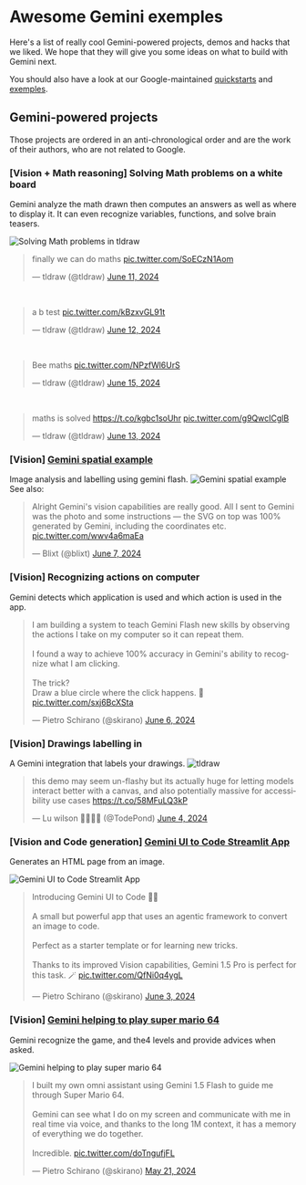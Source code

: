 # Awesome Gemini exemples

Here's a list of really cool Gemini-powered projects, demos and hacks that we liked. We hope that they will give you some ideas on what to build with Gemini next.

You should also have a look at our Google-maintained [quickstarts](quickstarts/) and [exemples](exemples/).

## Gemini-powered projects

Those projects are ordered in an anti-chronological order and are the work of their authors, who are not related to Google.

### [Vision + Math reasoning] Solving Math problems on a white board

Gemini analyze the math drawn then computes an answers as well as where to display it. It can even recognize variables, functions, and solve brain teasers.

![Solving Math problems in tldraw](https://pbs.twimg.com/media/GP818DAWUAEkZSA?format=jpg&name=900x900)

<blockquote class="twitter-tweet" data-media-max-width="560"><p lang="en" dir="ltr">finally we can do maths <a href="https://t.co/SoECzN1Aom">pic.twitter.com/SoECzN1Aom</a></p>&mdash; tldraw (@tldraw) <a href="https://twitter.com/tldraw/status/1800518368895934606?ref_src=twsrc%5Etfw">June 11, 2024</a></blockquote><br>

<blockquote class="twitter-tweet"><p lang="en" dir="ltr">a b test <a href="https://t.co/kBzxvGL91t">pic.twitter.com/kBzxvGL91t</a></p>&mdash; tldraw (@tldraw) <a href="https://twitter.com/tldraw/status/1800848829065068843?ref_src=twsrc%5Etfw">June 12, 2024</a></blockquote><br>

<blockquote class="twitter-tweet"><p lang="en" dir="ltr">Bee maths <a href="https://t.co/NPzfWl6UrS">pic.twitter.com/NPzfWl6UrS</a></p>&mdash; tldraw (@tldraw) <a href="https://twitter.com/tldraw/status/1801996964940095585?ref_src=twsrc%5Etfw">June 15, 2024</a></blockquote><br>

<blockquote class="twitter-tweet"><p lang="en" dir="ltr">maths is solved <a href="https://t.co/kgbc1soUhr">https://t.co/kgbc1soUhr</a> <a href="https://t.co/g9QwcICglB">pic.twitter.com/g9QwcICglB</a></p>&mdash; tldraw (@tldraw) <a href="https://twitter.com/tldraw/status/1801217844576747995?ref_src=twsrc%5Etfw">June 13, 2024</a></blockquote>

### [Vision] [Gemini spatial example](https://gemini-spatial-example.grantcuster.com/)

Image analysis and labelling using gemini flash.
![Gemini spatial example](https://github.com/GrantCuster/gemini-spatial-example/raw/main/gemini-spatial-example.gif)
See also:

<blockquote class="twitter-tweet"><p lang="en" dir="ltr">Alright Gemini&#39;s vision capabilities are really good. All I sent to Gemini was the photo and some instructions — the SVG on top was 100% generated by Gemini, including the coordinates etc. <a href="https://t.co/wwv4a6maEa">pic.twitter.com/wwv4a6maEa</a></p>&mdash; Blixt (@blixt) <a href="https://twitter.com/blixt/status/1799007168815141163?ref_src=twsrc%5Etfw">June 7, 2024</a></blockquote>

### [Vision] Recognizing actions on computer

Gemini detects which application is used and which action is used in the app.

<blockquote class="twitter-tweet" data-media-max-width="560"><p lang="en" dir="ltr">I am building a system to teach Gemini Flash new skills by observing the actions I take on my computer so it can repeat them.<br><br>I found a way to achieve 100% accuracy in Gemini&#39;s ability to recognize what I am clicking.<br><br>The trick? <br>Draw a blue circle where the click happens. 🔵 <a href="https://t.co/sxj6BcXSta">pic.twitter.com/sxj6BcXSta</a></p>&mdash; Pietro Schirano (@skirano) <a href="https://twitter.com/skirano/status/1798789123391762935?ref_src=twsrc%5Etfw">June 6, 2024</a></blockquote>

### [Vision] Drawings labelling in [<tldraw/>](https://tldraw.dev/)

A Gemini integration that labels your drawings.
![tldraw](https://pbs.twimg.com/tweet_video_thumb/GPOT8XtXAAEHyxh.jpg)

<blockquote class="twitter-tweet" data-media-max-width="560"><p lang="en" dir="ltr">this demo may seem un-flashy but its actually huge for letting models interact better with a canvas, and also potentially massive for accessibility use cases <a href="https://t.co/58MFuLQ3kP">https://t.co/58MFuLQ3kP</a></p>&mdash; Lu wilson 🏳️‍🌈🏳️‍🌈 (@TodePond) <a href="https://twitter.com/TodePond/status/1797949557042753947?ref_src=twsrc%5Etfw">June 4, 2024</a></blockquote>

### [Vision and Code generation] [Gemini UI to Code Streamlit App](https://github.com/Doriandarko/gemini-ui-to-code)

Generates an HTML page from an image.

![Gemini UI to Code Streamlit App](https://pbs.twimg.com/ext_tw_video_thumb/1797737995325362176/pu/img/sA48r-MQRQouOJnW.jpg)
<blockquote class="twitter-tweet" data-media-max-width="560"><p lang="en" dir="ltr">Introducing Gemini UI to Code 🧑‍💻<br><br>A small but powerful app that uses an agentic framework to convert an image to code.<br><br>Perfect as a starter template or for learning new tricks.<br><br>Thanks to its improved Vision capabilities, Gemini 1.5 Pro is perfect for this task. 🪄 <a href="https://t.co/QfNi0q4ygL">pic.twitter.com/QfNi0q4ygL</a></p>&mdash; Pietro Schirano (@skirano) <a href="https://twitter.com/skirano/status/1797738751113998345?ref_src=twsrc%5Etfw">June 3, 2024</a></blockquote>

### [Vision] [Gemini helping to play super mario 64](https://t.co/doTngufjFL)

Gemini recognize the game, and the4 levels and provide advices when asked.

![Gemini helping to play super mario 64](https://pbs.twimg.com/ext_tw_video_thumb/1792945797765431296/pu/img/o4b_hjENB5fRhtSQ.jpg)

<blockquote class="twitter-tweet" data-media-max-width="560"><p lang="en" dir="ltr">I built my own omni assistant using Gemini 1.5 Flash to guide me through Super Mario 64. <br><br>Gemini can see what I do on my screen and communicate with me in real time via voice, and thanks to the long 1M context, it has a memory of everything we do together. <br><br>Incredible. <a href="https://t.co/doTngufjFL">pic.twitter.com/doTngufjFL</a></p>&mdash; Pietro Schirano (@skirano) <a href="https://twitter.com/skirano/status/1792948429754151293?ref_src=twsrc%5Etfw">May 21, 2024</a></blockquote>